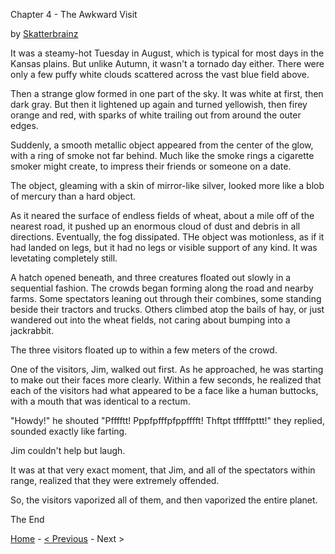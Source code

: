 Chapter 4 - The Awkward Visit

by [Skatterbrainz](/Skatterbrainz/WelcomeToEarth/)

It was a steamy-hot Tuesday in August, which is typical for most days in the Kansas plains. But unlike Autumn, it wasn't a tornado day either. There were only a few puffy white clouds scattered across the vast blue field above.

Then a strange glow formed in one part of the sky. It was white at first, then dark gray. But then it lightened up again and turned yellowish, then firey orange and red, with sparks of white trailing out from around the outer edges.

Suddenly, a smooth metallic object appeared from the center of the glow, with a ring of smoke not far behind. Much like the smoke rings a cigarette smoker might create, to impress their friends or someone on a date.

The object, gleaming with a skin of mirror-like silver, looked more like a blob of mercury than a hard object.

As it neared the surface of endless fields of wheat, about a mile off of the nearest road, it pushed up an enormous cloud of dust and debris in all directions. Eventually, the fog dissipated. THe object was motionless, as if it had landed on legs, but it had no legs or visible support of any kind. It was levetating completely still.

A hatch opened beneath, and three creatures floated out slowly in a sequential fashion. The crowds began forming along the road and nearby farms. Some spectators leaning out through their combines, some standing beside their tractors and trucks. Others climbed atop the bails of hay, or just wandered out into the wheat fields, not caring about bumping into a jackrabbit.

The three visitors floated up to within a few meters of the crowd.

One of the visitors, Jim, walked out first. As he approached, he was starting to make out their faces more clearly. Within a few seconds, he realized that each of the visitors had what appeared to be a face like a human buttocks, with a mouth that was identical to a rectum.

"Howdy!" he shouted
"Pfffftt! Pppfpfffpfppfffft! Thftpt tfffffpttt!" they replied, sounded exactly like farting.

Jim couldn't help but laugh.

It was at that very exact moment, that Jim, and all of the spectators within range, realized that they were extremely offended.

So, the visitors vaporized all of them, and then vaporized the entire planet.

The End

[Home](./README.md) - [< Previous](./chapter3.md) - Next >
